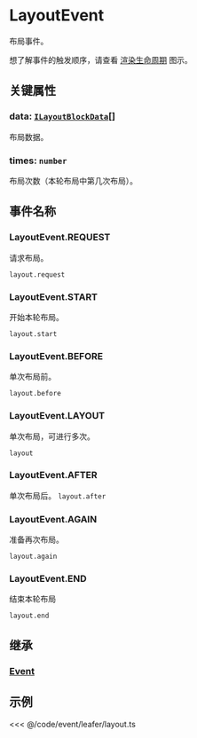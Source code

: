 # LayoutEvent

布局事件。

想了解事件的触发顺序，请查看 [渲染生命周期](/guide/life/render.md) 图示。

## 关键属性

### data: [`ILayoutBlockData`](/api/interfaces/ILayoutBlockData.md)[]

布局数据。

### times: `number`

布局次数（本轮布局中第几次布局）。

## 事件名称

### LayoutEvent.REQUEST

请求布局。

`layout.request`

### LayoutEvent.START

开始本轮布局。

`layout.start`

### LayoutEvent.BEFORE

单次布局前。

`layout.before`

### LayoutEvent.LAYOUT

单次布局，可进行多次。

`layout`

### LayoutEvent.AFTER

单次布局后。
`layout.after`

### LayoutEvent.AGAIN

准备再次布局。

`layout.again`

### LayoutEvent.END

结束本轮布局

`layout.end`

## 继承

### [Event](./Event.md)

<!--
## API

### [LayoutEvent](/api/classes/LayoutEvent.md) -->

## 示例

<<< @/code/event/leafer/layout.ts
